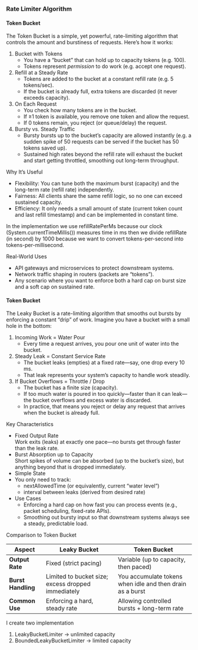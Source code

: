 ### Rate Limiter Algorithm  
#### Token Bucket
The Token Bucket is a simple, yet powerful, rate-limiting algorithm that controls the amount and burstiness of requests. Here’s how it works:
1. Bucket with Tokens  
   - You have a “bucket” that can hold up to capacity tokens (e.g. 100).  
   - Tokens represent _permission_ to do work (e.g. accept one request).  
2. Refill at a Steady Rate  
   - Tokens are added to the bucket at a constant refill rate (e.g. 5 tokens/sec).  
   - If the bucket is already full, extra tokens are discarded (it never exceeds capacity).
3. On Each Request  
   - You check how many tokens are in the bucket.  
   - If ≥1 token is available, you remove one token and allow the request.  
   - If 0 tokens remain, you reject (or queue/delay) the request.
4. Bursty vs. Steady Traffic  
    - Bursty bursts up to the bucket’s capacity are allowed instantly (e.g. a sudden spike of 50 requests can be served if the bucket has 50 tokens saved up).  
    - Sustained high rates beyond the refill rate will exhaust the bucket and start getting throttled, smoothing out long-term throughput.

Why It’s Useful  
* Flexibility: You can tune both the maximum burst (capacity) and the long-term rate (refill rate) independently.  
* Fairness: All clients share the same refill logic, so no one can exceed sustained capacity.  
* Efficiency: It only needs a small amount of state (current token count and last refill timestamp) and can be implemented in constant time.

In the implementation we use refillRatePerMs because our clock (System.currentTimeMillis()) measures time in ms then we divide refillRate (in second) by 1000 because we want to convert tokens-per-second into tokens-per-millisecond.

Real-World Uses  
* API gateways and microservices to protect downstream systems.  
* Network traffic shaping in routers (packets are “tokens”).  
* Any scenario where you want to enforce both a hard cap on burst size and a soft cap on sustained rate.

#### Token Bucket
The Leaky Bucket is a rate-limiting algorithm that smooths out bursts by enforcing a constant “drip” of work. Imagine you have a bucket with a small hole in the bottom:  
1. Incoming Work = Water Pour  
   - Every time a request arrives, you pour one unit of water into the bucket.  
2. Steady Leak = Constant Service Rate  
   - The bucket leaks (empties) at a fixed rate—say, one drop every 10 ms.  
   - That leak represents your system’s capacity to handle work steadily.  
3. If Bucket Overflows = Throttle / Drop  
   - The bucket has a finite size (capacity).  
   - If too much water is poured in too quickly—faster than it can leak—the bucket overflows and excess water is discarded.  
   - In practice, that means you reject or delay any request that arrives when the bucket is already full.

Key Characteristics  
* Fixed Output Rate  
   Work exits (leaks) at exactly one pace—no bursts get through faster than the leak rate.  
* Burst Absorption up to Capacity  
  Short spikes of volume can be absorbed (up to the bucket’s size), but anything beyond that is dropped immediately.  
* Simple State  
* You only need to track:  
    - nextAllowedTime (or equivalently, current “water level”)  
    - interval between leaks (derived from desired rate)  
* Use Cases  
    - Enforcing a hard cap on how fast you can process events (e.g., packet scheduling, fixed-rate APIs).  
    - Smoothing out bursty input so that downstream systems always see a steady, predictable load.

Comparison to Token Bucket

|  Aspect |  Leaky Bucket | Token Bucket  |
|---|---|---|
| **Output Rate**  | Fixed (strict pacing)  |  Variable (up to capacity, then paced) |
| **Burst Handling**  | Limited to bucket size; excess dropped immediately  | You accumulate tokens when idle and then drain as a burst  |
| **Common Use**  | Enforcing a hard, steady rate  | Allowing controlled bursts + long-term rate  |

I create two implementation   
1. LeakyBucketLimiter -> unlimited capacity  
2. BoundedLeakyBucketLimiter -> limited capacity





